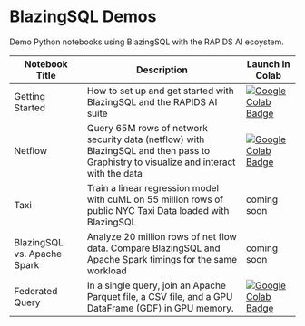 # BlazingSQL Demos
Demo Python notebooks using BlazingSQL with the RAPIDS AI ecoystem.

| Notebook Title | Description |Launch in Colab|
|----------------|----------------|----------------|
| Getting Started | How to set up and get started with BlazingSQL and the RAPIDS AI suite |[![Google Colab Badge](https://colab.research.google.com/assets/colab-badge.svg)](https://colab.research.google.com/github/BlazingDB/bsql-demos/blob/master/blazingsql_demo.ipynb)|
| Netflow | Query 65M rows of network security data (netflow) with BlazingSQL and then pass to Graphistry to visualize and interact with the data |[![Google Colab Badge](https://colab.research.google.com/assets/colab-badge.svg)](https://colab.research.google.com/github/BlazingDB/bsql-demos/blob/master/graphistry_netflow_demo.ipynb)|
| Taxi | Train a linear regression model with cuML on 55 million rows of public NYC Taxi Data loaded with BlazingSQL |coming soon|
| BlazingSQL vs. Apache Spark | Analyze 20 million rows of net flow data. Compare BlazingSQL and Apache Spark timings for the same workload |coming soon|
| Federated Query | In a single query, join an Apache Parquet file, a CSV file, and a GPU DataFrame (GDF) in GPU memory. |[![Google Colab Badge](https://colab.research.google.com/assets/colab-badge.svg)](https://colab.research.google.com/github/BlazingDB/bsql-demos/blob/master/federated_query_demo.ipynb)|
